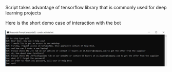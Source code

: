 <p>Script takes advantage of tensorflow library that is commonly used for deep learning projects</p>
<p>Here is the short demo case of interaction with the bot</p>
<img src="images/bot.JPG">
